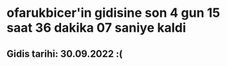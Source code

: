# ofarukbicer'in gidisine son 4 gun 15 saat 36 dakika 07 saniye kaldi

## Gidis tarihi: 30.09.2022 :(